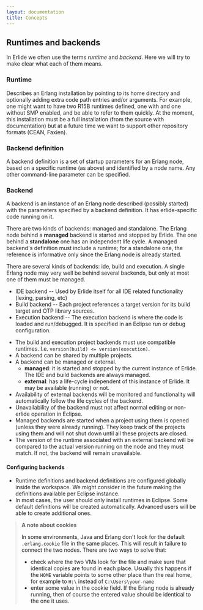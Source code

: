 ```yaml
---
layout: documentation
title: Concepts
---
```


## Runtimes and backends

In Erlide we often use the terms _runtime_ and _backend_. Here we will try to
make clear what each of them means.

### Runtime

Describes an Erlang installation by pointing to its home directory and
optionally adding extra code path entries and/or arguments. For example, one
might want to have two R15B runtimes defined, one with and one without SMP
enabled, and be able to refer to them quickly. At the moment, this
installation must be a full installation (from the source with documentation)
but at a future time we want to support other repository formats (CEAN, Faxien).

### Backend definition

A backend definition is a set of startup parameters for an Erlang node, based on a specific runtime (as above) 
and identified by a node name. Any other command-line parameter can be specified.

### Backend

A backend is an instance of an Erlang node described (possibly started) with the parameters specified by 
a backend definition. It has erlide-specific code running on it.

There are two kinds of backends: managed and standalone. The Erlang node
behind a **managed** backend is started and stopped by Erlide. The one behind
a **standalone** one has an independent life cycle. A managed backend's
definition must include a runtime; for a standalone one, the reference is
informative only since the Erlang node is already started.

There are several kinds of backends: ide, build and execution. A single Erlang
node may very well be behind several backends, but only at most one of them
must be managed.

* IDE backend -- Used by Erlide itself for all IDE related functionality (lexing, parsing, etc)
* Build backend -- Each project references a target version for its build target and OTP library sources.
* Execution backend -- The execution backend is where the code is loaded and run/debugged. It is
specified in an Eclipse run or debug configuration.

- The build and execution project backends must use compatible runtimes. I.e. `version(build) <= version(execution)`.
- A backend can be shared by multiple projects.
- A backend can be managed or external.
    * __managed__: it is started and stopped by the current instance of Erlide. The IDE and build backends 
    are always managed.
    * __external__: has a life-cycle independent of this instance of Erlide. It may be available (running) or not. 
- Availability of external backends will be monitored and functionality will automatically follow the life 
cycles of the backend.
- Unavailability of the backend must not affect normal editing or non-erlide operation in Eclipse.
- Managed backends are started when a project using them is opened (unless they were already running). They 
keep track of the projects using them and will not shut down until all these projects are closed.
- The version of the runtime associated with an external backend will be compared to the actual version 
running on the node and they must match. If not, the backend will remain unavailable.

#### Configuring backends

* Runtime definitions and backend definitions are configured globally inside the workspace. We might consider 
in the future making the definitions available per Eclipse instance.
* In most cases, the user should only install runtimes in Eclipse. Some default definitions will be created 
automatically. Advanced users will be able to create additional ones.

> **A note about cookies** <a name="cookies">
> 
> In some environments, Java and Erlang don't look for the default
`.erlang.cookie` file in the same places. This will result in failure to
connect the two nodes. There are two ways to solve that:
>
> * check where the two VMs look for the file and make sure that identical
copies are found in each place. Usually this happens if the `HOME` variable points 
to some other place than the real home, for example to `H:\` instead of `C:\Users\your-name`
> * enter some value in the cookie field. If the Erlang node is already
running, then of course the entered value should be identical to the one it
uses.